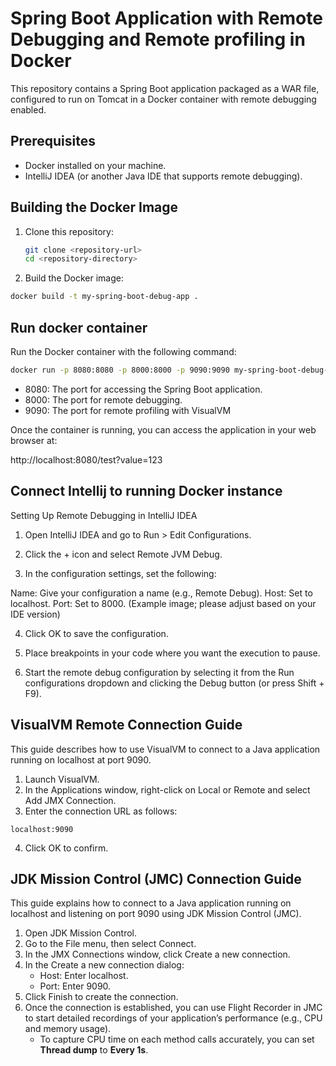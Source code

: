 # Spring Boot Application with Remote Debugging and Remote profiling in Docker

This repository contains a Spring Boot application packaged as a WAR file, configured to run on Tomcat in a Docker container with remote debugging enabled.

## Prerequisites

- Docker installed on your machine.
- IntelliJ IDEA (or another Java IDE that supports remote debugging).

## Building the Docker Image

1. Clone this repository:

   ```bash
   git clone <repository-url>
   cd <repository-directory>
    ```

2. Build the Docker image:
```bash
docker build -t my-spring-boot-debug-app .
```

## Run docker container
Run the Docker container with the following command:

```bash
docker run -p 8080:8080 -p 8000:8000 -p 9090:9090 my-spring-boot-debug-app
```

- 8080: The port for accessing the Spring Boot application.
- 8000: The port for remote debugging.
- 9090: The port for remote profiling with VisualVM

Once the container is running, you can access the application in your web browser at:

http://localhost:8080/test?value=123

## Connect Intellij to running Docker instance

Setting Up Remote Debugging in IntelliJ IDEA
1. Open IntelliJ IDEA and go to Run > Edit Configurations.

2. Click the + icon and select Remote JVM Debug.

3. In the configuration settings, set the following:

Name: Give your configuration a name (e.g., Remote Debug).
Host: Set to localhost.
Port: Set to 8000.
(Example image; please adjust based on your IDE version)

4. Click OK to save the configuration.

5. Place breakpoints in your code where you want the execution to pause.

6. Start the remote debug configuration by selecting it from the Run configurations dropdown and clicking the Debug button (or press Shift + F9).




## VisualVM Remote Connection Guide

This guide describes how to use VisualVM to connect to a Java application running on localhost at port 9090.

1. Launch VisualVM.
2. In the Applications window, right-click on Local or Remote and select Add JMX Connection.
3. Enter the connection URL as follows:
```
localhost:9090
```
4. Click OK to confirm.


## JDK Mission Control (JMC) Connection Guide
This guide explains how to connect to a Java application running on localhost and listening on port 9090 using JDK Mission Control (JMC).

1. Open JDK Mission Control.
2. Go to the File menu, then select Connect.
3. In the JMX Connections window, click Create a new connection.
4. In the Create a new connection dialog:
   - Host: Enter localhost.
   - Port: Enter 9090.
5. Click Finish to create the connection.
6. Once the connection is established, you can use Flight Recorder in JMC to start detailed recordings of your application’s performance (e.g., CPU and memory usage).
   - To capture CPU time on each method calls accurately, you can set **Thread dump** to **Every 1s**. 